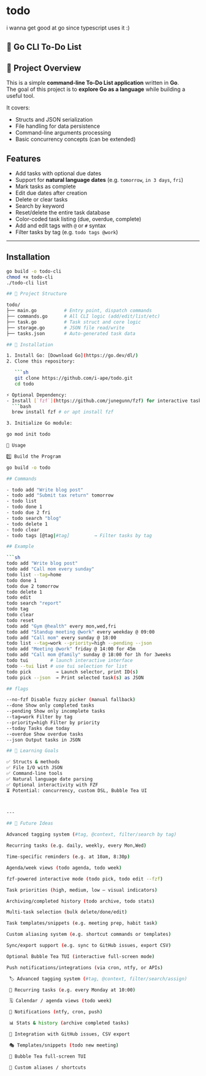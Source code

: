 # todo

i wanna get good at go since typescript uses it :)

## 📝 Go CLI To-Do List

## 📌 Project Overview

This is a simple **command-line To-Do List application** written in **Go**.  
The goal of this project is to **explore Go as a language** while building a useful tool.  

It covers:

- Structs and JSON serialization
- File handling for data persistence
- Command-line arguments processing
- Basic concurrency concepts (can be extended)

## Features

- Add tasks with optional due dates
- Support for **natural language dates** (e.g. `tomorrow`, `in 3 days`, `fri`)
- Mark tasks as complete
- Edit due dates after creation
- Delete or clear tasks
- Search by keyword
- Reset/delete the entire task database
- Color-coded task listing (due, overdue, complete)
- Add and edit tags with `@` or `#` syntax
- Filter tasks by tag (e.g. `todo tags @work`)

---

## Installation

```bash
go build -o todo-cli
chmod +x todo-cli
./todo-cli list

## 📂 Project Structure

todo/
├── main.go          # Entry point, dispatch commands
├── commands.go      # All CLI logic (add/edit/list/etc)
├── task.go          # Task struct and core logic
├── storage.go       # JSON file read/write
├── tasks.json       # Auto-generated task data

## 🔧 Installation

1. Install Go: [Download Go](https://go.dev/dl/)
2. Clone this repository:

   ```sh
   git clone https://github.com/i-ape/todo.git
   cd todo

⚡️ Optional Dependency:
- Install [`fzf`](https://github.com/junegunn/fzf) for interactive task selection:
  ```bash
  brew install fzf # or apt install fzf

3. Initialize Go module:

go mod init todo

🏃 Usage

1️⃣ Build the Program

go build -o todo

## Commands

- todo add "Write blog post"
- todo add "Submit tax return" tomorrow
- todo list
- todo done 1
- todo due 2 fri
- todo search "blog"
- todo delete 1
- todo clear
- todo tags [@tag|#tag]         → Filter tasks by tag

## Example

```sh
todo add "Write blog post"
todo add "Call mom every sunday"
todo list --tag=home
todo done 1
todo due 2 tomorrow
todo delete 1
todo edit
todo search "report"
todo tag
todo clear
todo reset
todo add "Gym @health" every mon,wed,fri
todo add "Standup meeting @work" every weekday @ 09:00
todo add "Call mom" every sunday @ 18:00
todo list --tag=work --priority=high --pending --json
todo add "Meeting @work" friday @ 14:00 for 45m
todo add "Call mom @family" sunday @ 18:00 for 1h for 3weeks
todo tui        # launch interactive interface
todo --tui list # use tui selection for list
todo pick         → Launch selector, print ID(s)
todo pick --json  → Print selected task(s) as JSON

## flags

--no-fzf Disable fuzzy picker (manual fallback)
--done Show only completed tasks
--pending Show only incomplete tasks
--tag=work Filter by tag
--priority=high Filter by priority
--today Tasks due today
--overdue Show overdue tasks
--json Output tasks in JSON

## 🧠 Learning Goals

✅ Structs & methods
✅ File I/O with JSON
✅ Command-line tools
✅ Natural language date parsing
✅ Optional interactivity with FZF
⏳ Potential: concurrency, custom DSL, Bubble Tea UI



---

## 🔮 Future Ideas

Advanced tagging system (#tag, @context, filter/search by tag)

Recurring tasks (e.g. daily, weekly, every Mon,Wed)

Time-specific reminders (e.g. at 10am, 8:30p)

Agenda/week views (todo agenda, todo week)

fzf-powered interactive mode (todo pick, todo edit --fzf)

Task priorities (high, medium, low — visual indicators)

Archiving/completed history (todo archive, todo stats)

Multi-task selection (bulk delete/done/edit)

Task templates/snippets (e.g. meeting prep, habit task)

Custom aliasing system (e.g. shortcut commands or templates)

Sync/export support (e.g. sync to GitHub issues, export CSV)

Optional Bubble Tea TUI (interactive full-screen mode)

Push notifications/integrations (via cron, ntfy, or APIs)

 🏷️ Advanced tagging system (#tag, @context, filter/search/assign)

 🔁 Recurring tasks (e.g. every Monday at 10:00)

 🗓️ Calendar / agenda views (todo week)

 🚨 Notifications (ntfy, cron, push)

 📊 Stats & history (archive completed tasks)

 🔌 Integration with GitHub issues, CSV export

 🎭 Templates/snippets (todo new meeting)

 💅 Bubble Tea full-screen TUI

 🧠 Custom aliases / shortcuts
